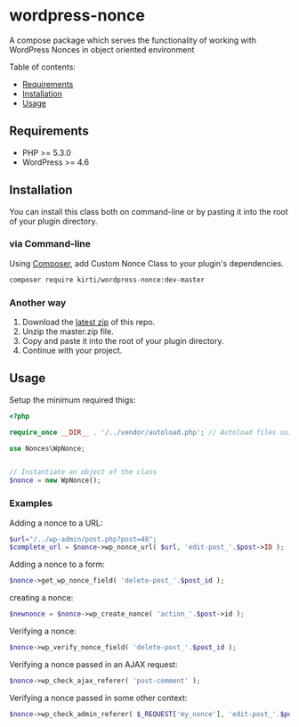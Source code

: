 # wordpress-nonce
A compose package which serves the functionality of working with WordPress Nonces in object oriented environment


Table of contents:
 * [Requirements](#requirements)
 * [Installation](#installation)
 * [Usage](#usage)

## Requirements

* PHP >= 5.3.0
* WordPress >= 4.6

## Installation

You can install this class both on command-line or by pasting it into the root of your plugin directory.

### via Command-line

Using [Composer](https://getcomposer.org/), add Custom Nonce Class to your plugin's dependencies.

```sh
composer require kirti/wordpress-nonce:dev-master
```

### Another way

1. Download the [latest zip](https://github.com/kirtibhat001/wordpress-nonce/archive/master.zip) of this repo.
2. Unzip the master.zip file.
3. Copy and paste it into the root of your plugin directory.
4. Continue with your project.

## Usage

Setup the minimum required thigs:

```php
<?php 

require_once __DIR__ . '/../vendor/autoload.php'; // Autoload files using Composer autoload

use Nonces\WpNonce;


// Instantiate an object of the class
$nonce = new WpNonce();
```
### Examples

Adding a nonce to a URL:

```php
$url="/../wp-admin/post.php?post=48";
$complete_url = $nonce->wp_nonce_url( $url, 'edit-post_'.$post->ID );
```

Adding a nonce to a form:

```php
$nonce->get_wp_nonce_field( 'delete-post_'.$post_id );
```

creating a nonce:

```php
$newnonce = $nonce->wp_create_nonce( 'action_'.$post->id );
```

Verifying a nonce:

```php
$nonce->wp_verify_nonce_field( 'delete-post_'.$post_id );
```

Verifying a nonce passed in an AJAX request:

```php
$nonce->wp_check_ajax_referer( 'post-comment' );
```

Verifying a nonce passed in some other context:

```php
$nonce->wp_check_admin_referer( $_REQUEST['my_nonce'], 'edit-post_'.$post->ID );
```

